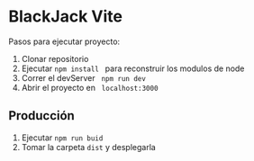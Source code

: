# BlackJack Vite

Pasos para ejecutar proyecto:

1. Clonar repositorio
2. Ejecutar `npm install ` para reconstruir los modulos de node
3. Correr el devServer ` npm run dev`
4. Abrir el proyecto en ` localhost:3000`

## Producción

1. Ejecutar `npm run buid`
2. Tomar la carpeta `dist` y desplegarla
